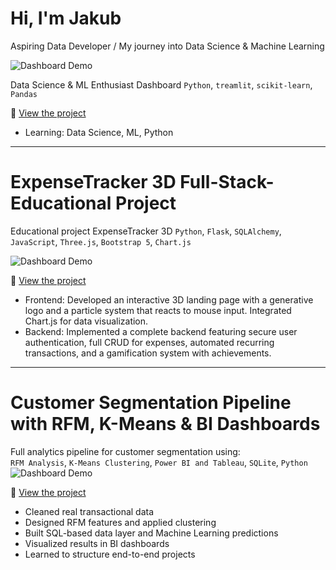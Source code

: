 # Hi, I'm Jakub
Aspiring Data Developer / My journey into Data Science & Machine Learning

![Dashboard Demo](https://github.com/jakubsmigielski/Stock-Price-Prediction-Dashboard-First-Project/raw/main/demo_project_dashboard.gif)

Data Science & ML Enthusiast Dashboard 
`Python`, `treamlit`, `scikit-learn`, `Pandas`

🔗 [View the project](https://github.com/jakubsmigielski/Stock-Price-Prediction-Dashboard-First-Project)
- Learning: Data Science, ML, Python
  
---
# ExpenseTracker 3D Full-Stack-Educational Project

Educational project ExpenseTracker 3D 
`Python`, `Flask`, `SQLAlchemy`, `JavaScript`, `Three.js`, `Bootstrap 5`, `Chart.js`

![Dashboard Demo](https://github.com/jakubsmigielski/expense-tracker-app-prototype/blob/main/images./ExpenseTracker_demo.gif)

🔗 [View the project](https://github.com/jakubsmigielski/expense-tracker-app-prototype)

- Frontend: Developed an interactive 3D landing page with a generative logo and a particle system that reacts to mouse input. Integrated Chart.js for data visualization.
- Backend: Implemented a complete backend featuring secure user authentication, full CRUD for expenses, automated recurring transactions, and a gamification system with achievements.
---
# Customer Segmentation Pipeline with RFM, K-Means & BI Dashboards
 Full analytics pipeline for customer segmentation using:  
`RFM Analysis`, `K-Means Clustering`, `Power BI and Tableau`, `SQLite`, `Python`
![Dashboard Demo](https://github.com/jakubsmigielski/rfm-clustering-bi/blob/main/demo/ecommerce_powerbi.gif)

🔗 [View the project](https://github.com/jakubsmigielski/rfm-clustering-bi)

- Cleaned real transactional data  
- Designed RFM features and applied clustering  
- Built SQL-based data layer and Machine Learning predictions  
- Visualized results in BI dashboards  
- Learned to structure end-to-end projects
